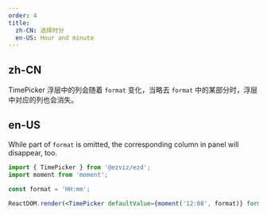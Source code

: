 ```yaml
---
order: 4
title:
  zh-CN: 选择时分
  en-US: Hour and minute
---
```


## zh-CN

TimePicker 浮层中的列会随着 `format` 变化，当略去 `format` 中的某部分时，浮层中对应的列也会消失。

## en-US

While part of `format` is omitted, the corresponding column in panel will disappear, too.

```jsx
import { TimePicker } from '@ezviz/ezd';
import moment from 'moment';

const format = 'HH:mm';

ReactDOM.render(<TimePicker defaultValue={moment('12:08', format)} format={format} />, mountNode);
```
